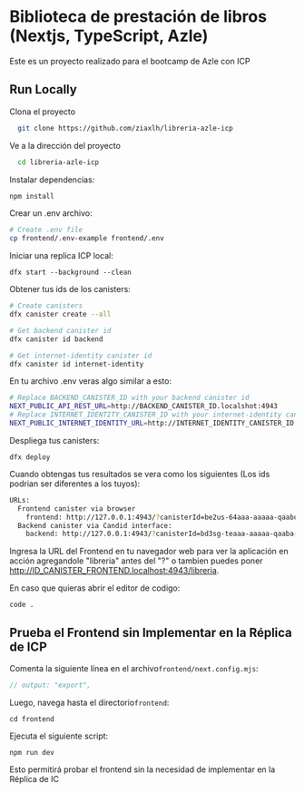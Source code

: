 # Biblioteca de prestación de libros (Nextjs, TypeScript, Azle)

Este es un proyecto realizado para el bootcamp de Azle con ICP 

## Run Locally

Clona el proyecto 

```bash
  git clone https://github.com/ziaxlh/libreria-azle-icp
```

Ve a la dirección del proyecto

```bash
  cd libreria-azle-icp
```

Instalar dependencias:

```bash
npm install
```

Crear un .env archivo:

```bash
# Create .env file
cp frontend/.env-example frontend/.env
```

Iniciar una replica ICP local:    

`dfx start --background --clean`

Obtener tus ids de los canisters:

```bash
# Create canisters
dfx canister create --all

# Get backend canister id
dfx canister id backend

# Get internet-identity canister id
dfx canister id internet-identity
```

En tu archivo .env veras algo similar a esto:

```bash
# Replace BACKEND_CANISTER_ID with your backend canister id
NEXT_PUBLIC_API_REST_URL=http://BACKEND_CANISTER_ID.localshot:4943
# Replace INTERNET_IDENTITY_CANISTER_ID with your internet-identity canister id
NEXT_PUBLIC_INTERNET_IDENTITY_URL=http://INTERNET_IDENTITY_CANISTER_ID.localshot:4943
```

Despliega tus canisters:

`dfx deploy`

Cuando obtengas tus resultados se vera como los siguientes (Los ids podrian ser diferentes a los tuyos):

```bash
URLs:
  Frontend canister via browser
    frontend: http://127.0.0.1:4943/?canisterId=be2us-64aaa-aaaaa-qaabq-cai
  Backend canister via Candid interface:
    backend: http://127.0.0.1:4943/?canisterId=bd3sg-teaaa-aaaaa-qaaba-cai&id=bkyz2-fmaaa-aaaaa-qaaaq-cai
```

Ingresa la URL del Frontend en tu navegador web para ver la aplicación en acción agregandole "libreria" antes del "?" o tambien puedes poner http://ID_CANISTER_FRONTEND.localhost:4943/libreria.

En caso que quieras abrir el editor de codigo:

`code .`

## Prueba el Frontend sin Implementar en la Réplica de ICP

Comenta la siguiente línea en el archivo`frontend/next.config.mjs`:

```javascript
// output: "export",
```

Luego, navega hasta el directorio`frontend`:

`cd frontend`

Ejecuta el siguiente script:

`npm run dev`

Esto permitirá probar el frontend sin la necesidad de implementar en la Réplica de IC
